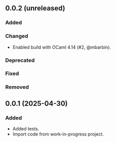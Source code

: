 ## 0.0.2 (unreleased)

### Added

### Changed

- Enabled build with OCaml 4.14 (#2, @mbarbin).

### Deprecated

### Fixed

### Removed

## 0.0.1 (2025-04-30)

### Added

- Added tests.
- Import code from work-in-progress project.
